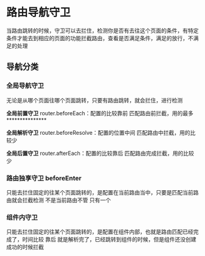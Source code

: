 # 路由导航守卫

当路由跳转的时候，守卫可以去拦住，检测你是否有去往这个页面的条件，有特定条件才能去到相应的页面的功能拦截路由，查看是否满足条件，满足的放行，不满足的处理 

## 导航分类

### 全局导航守卫

无论是从哪个页面往哪个页面跳转，只要有路由跳转，就会拦住，进行检测

**全局前置守卫** router.beforeEach：配置的比较靠前 匹配路由前拦截，用的最多 *************** 

**全局解析守卫** router.beforeResolve：配置的位置中间 匹配路由中拦截，用的比较少 

**全局后置守卫** router.afterEach：配置的比较靠后 匹配路由完成拦截，用的比较少 

### 路由独享守卫 beforeEnter

只能去拦住固定的往某个页面跳转的，是配置在当前路由当中，只要是匹配当前路由就会拦截检测 不是当前路由不管 只有一个 

### 组件内守卫

只能去拦住固定的往某个页面跳转的，是配置在组件内部，也就是路由匹配已经完成了，时间比较 靠后 就是解析完了，已经跳转到组件的时候，但是组件还没创建成功的时候拦截